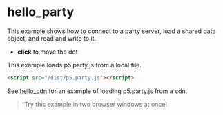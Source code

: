 # hello_party

This example shows how to connect to a party server, load a shared data object, and read and write to it.

- **click** to move the dot

This example loads p5.party.js from a local file.

```html
<script src="/dist/p5.party.js"></script>
```

See [hello_cdn](../hello_cdn) for an example of loading p5.party.js from a cdn.

> Try this example in two browser windows at once!
